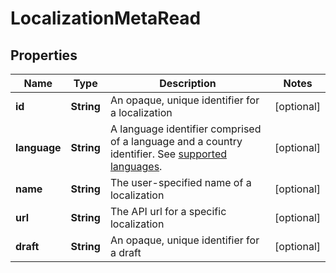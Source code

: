 
# LocalizationMetaRead

## Properties
Name | Type | Description | Notes
------------ | ------------- | ------------- | -------------
**id** | **String** | An opaque, unique identifier for a localization |  [optional]
**language** | **String** | A language identifier comprised of a language and a country identifier.  See [supported languages](https://docs.dyspatch.io/localization/supported_languages/).  |  [optional]
**name** | **String** | The user-specified name of a localization |  [optional]
**url** | **String** | The API url for a specific localization |  [optional]
**draft** | **String** | An opaque, unique identifier for a draft |  [optional]



